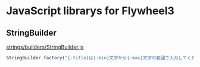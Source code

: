 # JavaScript librarys for Flywheel3

## StringBuilder

[strings/builders/StringBuilder.js](https://github.com/fw3/js/blob/preopen/strings/builders/StringBuilder.js)

```javascript
StringBuilder.factory("{:title}は{:min}文字から{:max}文字の範囲で入力してください。", {title: "タイトル"}).build({min: 1, max: 64}).build(); // タイトルは1文字から64文字の範囲で入力してください。 と表示されます。
```
